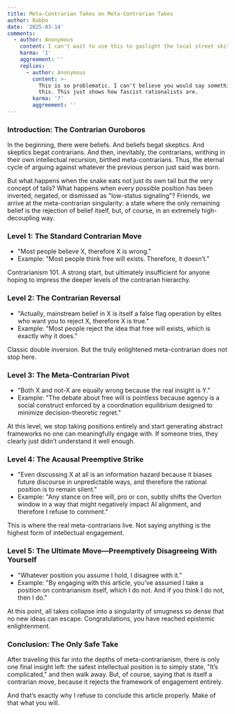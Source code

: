 ```yaml
---
title: Meta-Contrarian Takes on Meta-Contrarian Takes
author: Babbo
date: '2025-03-14'
comments:
  - author: Anonymous
    content: I can't wait to use this to gaslight the local street skitzo!
    karma: '1'
    aggreement: ''
    replies:
      - author: Anonymous
        content: >-
          This is so problematic. I can't believe you would say something like
          this. This just shows how fascist rationalists are.
        karma: '7'
        aggreement: ''
---
```


### Introduction: The Contrarian Ouroboros

In the beginning, there were beliefs. And beliefs begat skeptics. And skeptics begat contrarians. And then, inevitably, the contrarians, writhing in their own intellectual recursion, birthed meta-contrarians. Thus, the eternal cycle of arguing against whatever the previous person just said was born.

But what happens when the snake eats not just its own tail but the very concept of tails? What happens when every possible position has been inverted, negated, or dismissed as "low-status signaling"? Friends, we arrive at the meta-contrarian singularity: a state where the only remaining belief is the rejection of belief itself, but, of course, in an extremely high-decoupling way.

### Level 1: The Standard Contrarian Move

*   "Most people believe X, therefore X is wrong."
*   Example: "Most people think free will exists. Therefore, it doesn’t."

Contrarianism 101. A strong start, but ultimately insufficient for anyone hoping to impress the deeper levels of the contrarian hierarchy.

### Level 2: The Contrarian Reversal

*   "Actually, mainstream belief in X is itself a false flag operation by elites who want you to reject X, therefore X is true."
*   Example: "Most people reject the idea that free will exists, which is exactly why it does."

Classic double inversion. But the truly enlightened meta-contrarian does not stop here.

### Level 3: The Meta-Contrarian Pivot

*   "Both X and not-X are equally wrong because the real insight is Y."
*   Example: "The debate about free will is pointless because agency is a social construct enforced by a coordination equilibrium designed to minimize decision-theoretic regret."

At this level, we stop taking positions entirely and start generating abstract frameworks no one can meaningfully engage with. If someone tries, they clearly just didn’t understand it well enough.

### Level 4: The Acausal Preemptive Strike

*   "Even discussing X at all is an information hazard because it biases future discourse in unpredictable ways, and therefore the rational position is to remain silent."
*   Example: "Any stance on free will, pro or con, subtly shifts the Overton window in a way that might negatively impact AI alignment, and therefore I refuse to comment."

This is where the real meta-contrarians live. Not saying anything is the highest form of intellectual engagement.

### Level 5: The Ultimate Move—Preemptively Disagreeing With Yourself

*   "Whatever position you assume I hold, I disagree with it."
*   Example: "By engaging with this article, you’ve assumed I take a position on contrarianism itself, which I do not. And if you think I do not, then I do."

At this point, all takes collapse into a singularity of smugness so dense that no new ideas can escape. Congratulations, you have reached epistemic enlightenment.

### Conclusion: The Only Safe Take

After traveling this far into the depths of meta-contrarianism, there is only one final insight left: the safest intellectual position is to simply state, "It’s complicated," and then walk away. But, of course, saying that is itself a contrarian move, because it rejects the framework of engagement entirely.

And that’s exactly why I refuse to conclude this article properly. Make of that what you will.